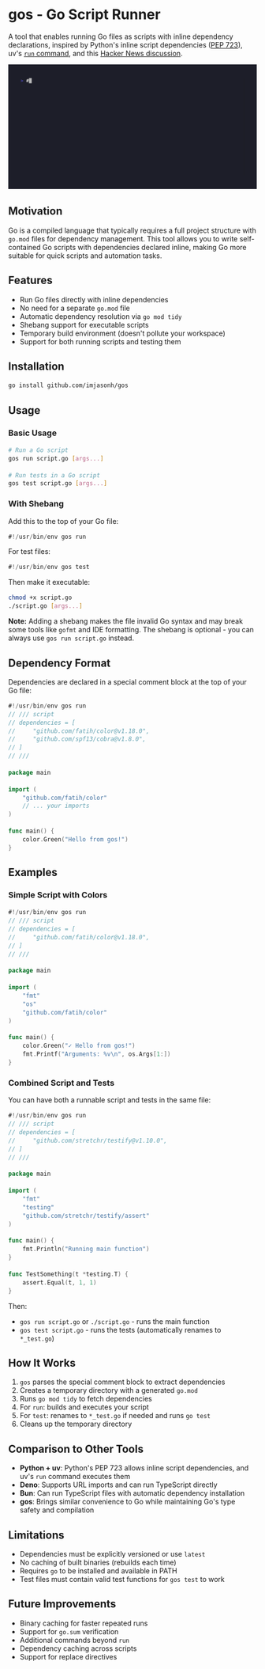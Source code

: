 # gos - Go Script Runner

A tool that enables running Go files as scripts with inline dependency declarations, inspired by Python's inline script dependencies ([PEP 723](https://peps.python.org/pep-0723/)), uv's [`run` command](https://docs.astral.sh/uv/guides/scripts/), and this [Hacker News discussion](https://news.ycombinator.com/item?id=44641746).

![Demo](demo.gif)

## Motivation

Go is a compiled language that typically requires a full project structure with `go.mod` files for dependency management. This tool allows you to write self-contained Go scripts with dependencies declared inline, making Go more suitable for quick scripts and automation tasks.

## Features

- Run Go files directly with inline dependencies
- No need for a separate `go.mod` file
- Automatic dependency resolution via `go mod tidy`
- Shebang support for executable scripts
- Temporary build environment (doesn't pollute your workspace)
- Support for both running scripts and testing them

## Installation

```bash
go install github.com/imjasonh/gos
```

## Usage

### Basic Usage

```bash
# Run a Go script
gos run script.go [args...]

# Run tests in a Go script
gos test script.go [args...]
```

### With Shebang

Add this to the top of your Go file:
```go
#!/usr/bin/env gos run
```

For test files:
```go
#!/usr/bin/env gos test
```

Then make it executable:
```bash
chmod +x script.go
./script.go [args...]
```

**Note:** Adding a shebang makes the file invalid Go syntax and may break some tools like `gofmt` and IDE formatting. The shebang is optional - you can always use `gos run script.go` instead.

## Dependency Format

Dependencies are declared in a special comment block at the top of your Go file:

```go
#!/usr/bin/env gos run
// /// script
// dependencies = [
//     "github.com/fatih/color@v1.18.0",
//     "github.com/spf13/cobra@v1.8.0",
// ]
// ///

package main

import (
    "github.com/fatih/color"
    // ... your imports
)

func main() {
    color.Green("Hello from gos!")
}
```

## Examples

### Simple Script with Colors

```go
#!/usr/bin/env gos run
// /// script
// dependencies = [
//     "github.com/fatih/color@v1.18.0",
// ]
// ///

package main

import (
    "fmt"
    "os"
    "github.com/fatih/color"
)

func main() {
    color.Green("✓ Hello from gos!")
    fmt.Printf("Arguments: %v\n", os.Args[1:])
}
```

### Combined Script and Tests

You can have both a runnable script and tests in the same file:

```go
#!/usr/bin/env gos run
// /// script
// dependencies = [
//     "github.com/stretchr/testify@v1.10.0",
// ]
// ///

package main

import (
    "fmt"
    "testing"
    "github.com/stretchr/testify/assert"
)

func main() {
    fmt.Println("Running main function")
}

func TestSomething(t *testing.T) {
    assert.Equal(t, 1, 1)
}
```

Then:
- `gos run script.go` or `./script.go` - runs the main function
- `gos test script.go` - runs the tests (automatically renames to `*_test.go`)

## How It Works

1. `gos` parses the special comment block to extract dependencies
2. Creates a temporary directory with a generated `go.mod`
3. Runs `go mod tidy` to fetch dependencies
4. For `run`: builds and executes your script
5. For `test`: renames to `*_test.go` if needed and runs `go test`
6. Cleans up the temporary directory

## Comparison to Other Tools

- **Python + uv**: Python's PEP 723 allows inline script dependencies, and uv's `run` command executes them
- **Deno**: Supports URL imports and can run TypeScript directly
- **Bun**: Can run TypeScript files with automatic dependency installation
- **gos**: Brings similar convenience to Go while maintaining Go's type safety and compilation

## Limitations

- Dependencies must be explicitly versioned or use `latest`
- No caching of built binaries (rebuilds each time)
- Requires `go` to be installed and available in PATH
- Test files must contain valid test functions for `gos test` to work

## Future Improvements

- Binary caching for faster repeated runs
- Support for `go.sum` verification
- Additional commands beyond `run`
- Dependency caching across scripts
- Support for replace directives

